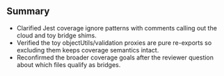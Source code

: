 ## Summary
- Clarified Jest coverage ignore patterns with comments calling out the cloud and toy bridge shims.
- Verified the toy objectUtils/validation proxies are pure re-exports so excluding them keeps coverage semantics intact.
- Reconfirmed the broader coverage goals after the reviewer question about which files qualify as bridges.
